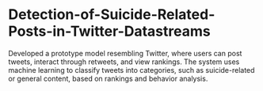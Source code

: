 # Detection-of-Suicide-Related-Posts-in-Twitter-Datastreams
Developed a prototype model resembling Twitter, where users can post tweets, interact through retweets, and view rankings. The system uses machine learning to classify tweets into categories, such as suicide-related or general content, based on rankings and behavior analysis.
